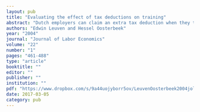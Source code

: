 ```yaml
---
layout: pub
title: "Evaluating the effect of tax deductions on training"
abstract: "Dutch employers can claim an extra tax deduction when they trainrnemployees older than age 40. This discontinuity in a firm’s trainingrncost is exploited to identify the tax deduction’s effects on trainingrnparticipation and of training participation on wages. The results showrnthat the training rate of workers just above age 40 is 15%–20% higherrnthan that of workers just below age 40. This difference mainly resultsrnfrom the postponement of training and is not a stimulating effect ofrnthe measure. The two-stage least squares estimate of the wage effectrnof training is not statistically different from zero."
authors: "Edwin Leuven and Hessel Oosterbeek"
year: "2004"
journal: "Journal of Labor Economics"
volume: "22"
number: "1"
pages: "461-488"
type: "article"
booktitle: ""
editor: ""
publisher: ""
institution: ""
pdf: "https://www.dropbox.com/s/9a44uojyborr5ov/LeuvenOosterbeek2004jole.pdf?dl=0"
date: 2017-03-05
category: pub
---
```

